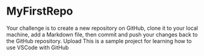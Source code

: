 # MyFirstRepo
Your challenge is to create a new repository on GitHub, clone it to your local machine, add a Markdown file, then commit and push your changes back to the GitHub repository.
Upload
This is a sample project for learning how to use VSCode with GitHub